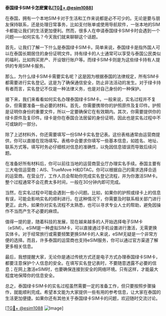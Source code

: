 **泰国绿卡SIM卡怎麽實名[[TG💪+ @esim1088](https://t.me/s/esim1088)]**

在泰国，拥有一个本地SIM卡对于生活和工作来说都是必不可少的。无论是要与朋友保持联系，还是处理日常事务，比如支付账单或使用导航软件，一张本地的SIM卡都能让我们的生活更加便利。然而，很多人在申请泰国绿卡SIM卡时会遇到一个问题——如何实名？今天我们就来聊聊这个话题。

首先，让我们了解一下什么是泰国绿卡SIM卡。简单来说，泰国绿卡是指外国人可以在泰国长期居住的身份证明文件。持有绿卡的人士通常可以享受与泰国公民类似的福利，比如购买房产、开设银行账户等。而绿卡SIM卡则是为这些绿卡持有人提供的专用SIM卡服务。

那么，为什么绿卡SIM卡需要实名呢？这是因为根据泰国的法律规定，所有SIM卡都需要进行实名登记。这是为了确保通信安全，防止非法活动的发生。对于绿卡持有者而言，实名登记不仅是一种法律义务，也是对自己身份的一种保护。

接下来，我们来看看如何实名办理泰国绿卡SIM卡。一般来说，实名过程并不复杂，但需要准备一些必要的材料。首先，你需要携带你的护照原件及复印件。护照是证明你身份的重要文件，所以一定要确保它在有效期内。其次，你需要提供你的绿卡原件及复印件。绿卡是你在泰国合法居留的身份证明，因此也是实名过程中不可或缺的一部分。

除了上述材料外，你还需要填写一份SIM卡实名登记表。这份表格通常由运营商提供，你可以直接在现场填写。表格中会要求你填写一些基本信息，如姓名、地址、联系方式等。填写时务必仔细核对信息的准确性，以免因信息错误而导致后续问题。

在准备好所有材料后，你可以前往当地的运营商营业厅办理实名手续。泰国主要有三大电信运营商：AIS、TrueMove H和DTAC。你可以根据自己的需求选择合适的运营商。在营业厅，工作人员会帮助你完成实名登记流程，并为你激活SIM卡。整个过程通常不会花费太多时间，一般在30分钟内即可完成。

当然，在实名过程中可能会遇到一些小问题。比如，如果你的护照或绿卡上的信息有误，可能会影响实名的顺利进行。在这种情况下，你需要及时联系相关部门进行更正。此外，如果你对实名流程不太熟悉，也可以寻求专业人士的帮助，避免因操作不当而产生不必要的麻烦。

值得一提的是，随着科技的发展，现在越来越多的人开始选择电子SIM卡（eSIM）。eSIM是一种虚拟SIM卡，可以直接通过手机设置进行激活，无需更换实体卡。对于经常旅行或需要频繁更换SIM卡的人来说，eSIM无疑是一个非常方便的选择。而且，许多泰国的运营商也支持eSIM服务，你可以通过官方渠道了解更多相关信息。

最后，我想提醒大家，无论你是通过传统方式还是电子方式办理泰国绿卡SIM卡，都要注意保护个人信息的安全。在填写实名登记表时，不要随意透露不必要的信息；在网上激活eSIM时，也要确保连接到安全的网络环境。只有这样，才能最大程度地保障你的信息安全。

总之，泰国绿卡SIM卡的实名过程虽然需要一定的准备工作，但只要按照步骤操作，就能顺利完成。希望本文能为大家提供一些有用的参考信息，让大家在泰国的生活更加便捷。如果你还有其他关于泰国绿卡SIM卡的问题，欢迎随时交流讨论。

[[TG💪+ @esim1088](https://t.me/s/esim1088) ![Image](https://i.postimg.cc/4NQfJmqS/Snipaste-2025-05-13-00-14-12.png)]
